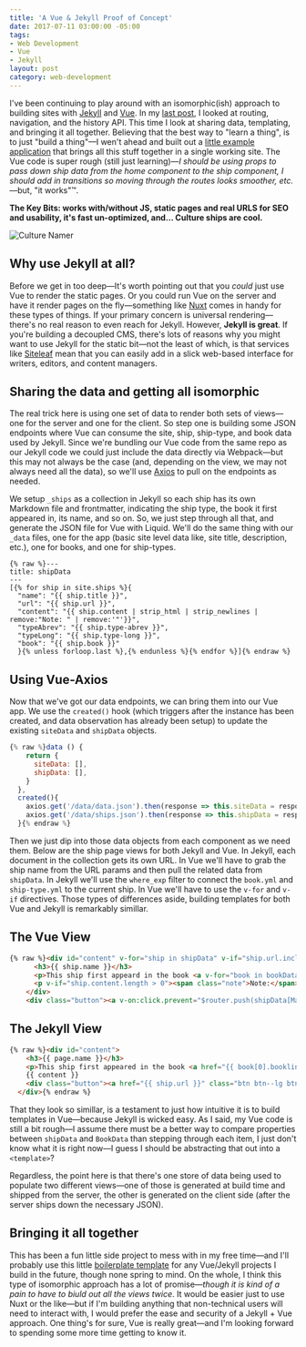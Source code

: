 ```yaml
---
title: 'A Vue & Jekyll Proof of Concept'
date: 2017-07-11 03:00:00 -05:00
tags:
- Web Development
- Vue
- Jekyll
layout: post
category: web-development
---
```


I've been continuing to play around with an isomorphic(ish) approach to building sites with [Jekyll](https://jekyllrb.com) and [Vue](https://vuejs.org). In my [last post](vue-routing-with-jekyll), I looked at routing, navigation, and the history API. This time I look at sharing data, templating, and bringing it all together. Believing that the best way to "learn a thing", is to just "build a thing"—I wen't ahead and built out a [little example application](https://culture-namer.surge.sh) that brings all this stuff together in a single working site. The Vue code is super rough (still just learning)—*I should be using props to pass down ship data from the home component to the ship component, I should add in transitions so moving through the routes looks smoother, etc.*—but, "it works"™. 

**The Key Bits: works with/without JS, static pages and real URLS for SEO and usability, it's fast un-optimized, and... Culture ships are cool.**

![Culture Namer](/images/namer.gif)

## Why use Jekyll at all?

Before we get in too deep—It's worth pointing out that you *could* just use Vue to render the static pages. Or you could run Vue on the server and have it render pages on the fly—something like [Nuxt](https://nuxtjs.org) comes in handy for these types of things. If your primary concern is universal rendering—there's no real reason to even reach for Jekyll. However, **Jekyll is great**. If you're building a decoupled CMS, there's lots of reasons why you might want to use Jekyll for the static bit—not the least of which, is that services like [Siteleaf](https://www.siteleaf.com) mean that you can easily add in a slick web-based interface for writers, editors, and content managers.

## Sharing the data and getting all isomorphic

The real trick here is using one set of data to render both sets of views—one for the server and one for the client. So step one is building some JSON endpoints where Vue can consume the site, ship, ship-type, and book data used by Jekyll. Since we're bundling our Vue code from the same repo as our Jekyll code we could just include the data directly via Webpack—but this may not always be the case (and, depending on the view, we may not always need all the data), so we'll use [Axios](https://github.com/mzabriskie/axios) to pull on the endpoints as needed.

We setup `_ships` as a collection in Jekyll so each ship has its own Markdown file and frontmatter, indicating the ship type, the book it first appeared in, its name, and so on. So, we just step through all that, and generate the JSON file for Vue with Liquid. We'll do the same thing with our `_data` files, one for the app (basic site level data like, site title, description, etc.), one for books, and one for ship-types.

```liquid
{% raw %}---
title: shipData
---
[{% for ship in site.ships %}{
  "name": "{{ ship.title }}",
  "url": "{{ ship.url }}",
  "content": "{{ ship.content | strip_html | strip_newlines | remove:"Note: " | remove:'"'}}",
  "typeAbrev": "{{ ship.type-abrev }}",
  "typeLong": "{{ ship.type-long }}",
  "book": "{{ ship.book }}"
  }{% unless forloop.last %},{% endunless %}{% endfor %}]{% endraw %}
```

## Using Vue-Axios

Now that we've got our data endpoints, we can bring them into our Vue app. We use the `created()` hook (which triggers after the instance has been created, and data observation has already been setup) to update the existing `siteData` and `shipData` objects.

```javascript
{% raw %}data () {
    return {
      siteData: [],
      shipData: [],
    }
  },
  created(){
    axios.get('/data/data.json').then(response => this.siteData = response.data);
    axios.get('/data/ships.json').then(response => this.shipData = response.data);
  }{% endraw %}
```

Then we just dip into those data objects from each component as we need them. Below are the ship page views for both Jekyll and Vue. In Jekyll, each document in the collection gets its own URL. In Vue we'll have to grab the ship name from the URL params and then pull the related data from `shipData`. In Jekyll we'll use the `where_exp` filter to connect the `book.yml` and `ship-type.yml` to the current ship. In Vue we'll have to use the `v-for` and `v-if` directives. Those types of differences aside, building templates for both Vue and Jekyll is remarkably simillar.

## The Vue View

```html
{% raw %}<div id="content" v-for="ship in shipData" v-if="ship.url.includes($route.params.name)">
      <h3>{{ ship.name }}</h3>
      <p>This ship first appeard in the book <a v-for="book in bookData" v-if="ship.book === book.name" v-bind:href="book.url">{{ ship.book }}</a>—the ship is a <strong>{{ ship.typeLong }} ({{ ship.typeAbrev }})</strong>. <span v-for="type in shipTypeData" v-if="ship.typeAbrev === type.type">{{ type.description }}</span></p>
      <p v-if="ship.content.length > 0"><span class="note">Note:</span> {{ ship.content }}</p>
    </div>
    <div class="button"><a v-on:click.prevent="$router.push(shipData[Math.floor(Math.random() * shipData.length)].url)" class="btn btn--lg btn--green">Pick a Random Ship</a></div>{% endraw %}
```

## The Jekyll View

```html
{% raw %}<div id="content">
    <h3>{{ page.name }}</h3>
    <p>This ship first appeared in the book <a href="{{ book[0].booklink }}">{{ page.book }}</a>—the ship is a <strong>{{ page.type-long }} ({{ page.type-abrev }})</strong>. {{ type[0].description }}</p>
    {{ content }}
    <div class="button"><a href="{{ ship.url }}" class="btn btn--lg btn--green">Pick a Random Ship</a></div> 
  </div>{% endraw %}
```

That they look so simillar, is a testament to just how intuitive it is to build templates in Vue—because Jekyll is wicked easy. As I said, my Vue code is still a bit rough—I assume there must be a better way to compare properties between `shipData` and `BookData` than stepping through each item, I just don't know what it is right now—I guess I should be abstracting that out into a `<template>`? 

Regardless, the point here is that there's one store of data being used to populate two different views—one of those is generated at build time and shipped from the server, the other is generated on the client side (after the server ships down the necessary JSON).

## Bringing it all together

This has been a fun little side project to mess with in my free time—and I'll probably use this little [boilerplate template](https://github.com/BryanSchuetz/vue-jekyll) for any Vue/Jekyll projects I build in the future, though none spring to mind. On the whole, I think this type of isomorphic approach has a lot of promise—*though it is kind of a pain to have to biuld out all the views twice*. It would be easier just to use Nuxt or the like—but if I'm building anything that non-technical users will need to interact with, I would prefer the ease and security of a Jekyll + Vue approach. One thing's for sure, Vue is really great—and I'm looking forward to spending some more time getting to know it.
